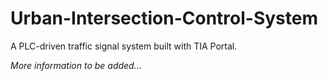 # Urban-Intersection-Control-System
A PLC-driven traffic signal system built with TIA Portal.

*More information to be added...*
